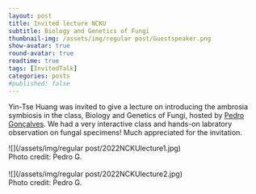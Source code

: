 ```yaml
---
layout: post
title: Invited lecture NCKU
subtitle: Biology and Genetics of Fungi 
thumbnail-img: /assets/img/regular post/Guestspeaker.png
show-avatar: true
round-avatar: true
readtime: true
tags: [InvitedTalk]
categories: posts
#published: false
---
```


Yin-Tse Huang was invited to give a lecture on introducing the ambrosia symbiosis in the class, Biology and Genetics of Fungi, hosted by [Pedro Gonçalves](https://www.goncalves-lab.com/home). 
We had a very interactive class and hands-on labratory observation on fungal specimens! Much appreciated for the invitation.<br>

![](/assets/img/regular post/2022NCKUlecture1.jpg)<br>
Photo credit: Pedro G.<br>
<br>
![](/assets/img/regular post/2022NCKUlecture2.jpg)<br>
Photo credit: Pedro G.<br>
